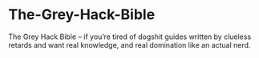 # The-Grey-Hack-Bible
The Grey Hack Bible – if you’re tired of dogshit guides written by clueless retards and want real knowledge, and real domination like an actual nerd.
